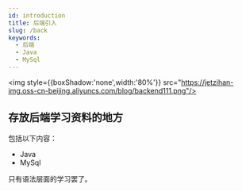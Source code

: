 ```yaml
---
id: introduction
title: 后端引入
slug: /back
keywords:
  - 后端
  - Java
  - MySql
---
```


<img style={{boxShadow:'none',width:'80%'}} src="https://jetzihan-img.oss-cn-beijing.aliyuncs.com/blog/backend111.png"/>

## 存放后端学习资料的地方

包括以下内容：  

- Java
- MySql

只有语法层面的学习罢了。
